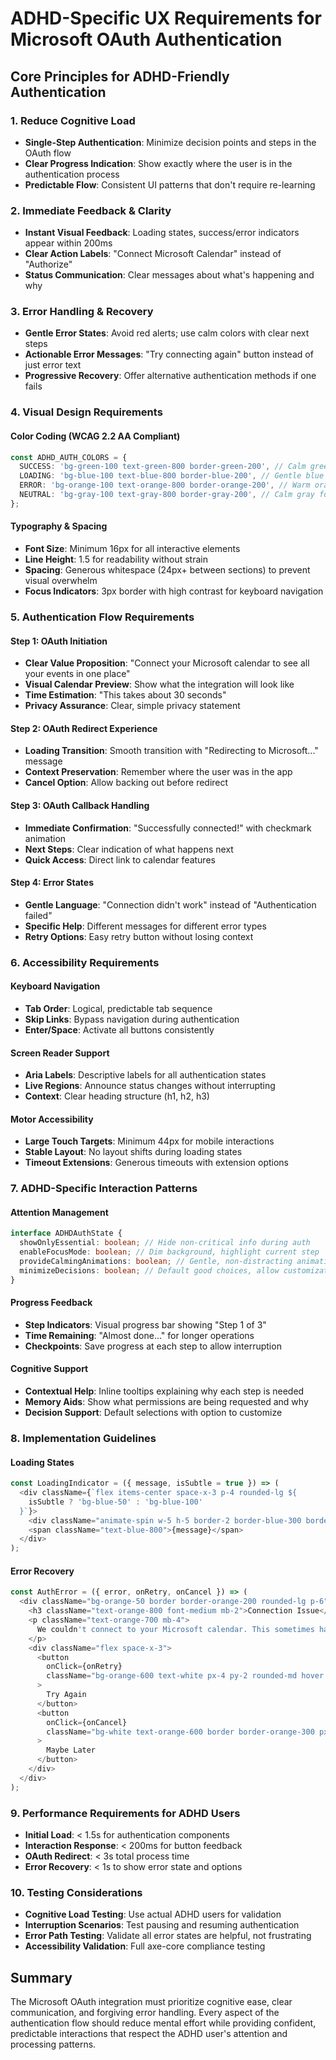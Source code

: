 # ADHD-Specific UX Requirements for Microsoft OAuth Authentication

## Core Principles for ADHD-Friendly Authentication

### 1. Reduce Cognitive Load

- **Single-Step Authentication**: Minimize decision points and steps in the OAuth flow
- **Clear Progress Indication**: Show exactly where the user is in the authentication process
- **Predictable Flow**: Consistent UI patterns that don't require re-learning

### 2. Immediate Feedback & Clarity

- **Instant Visual Feedback**: Loading states, success/error indicators appear within 200ms
- **Clear Action Labels**: "Connect Microsoft Calendar" instead of "Authorize"
- **Status Communication**: Clear messages about what's happening and why

### 3. Error Handling & Recovery

- **Gentle Error States**: Avoid red alerts; use calm colors with clear next steps
- **Actionable Error Messages**: "Try connecting again" button instead of just error text
- **Progressive Recovery**: Offer alternative authentication methods if one fails

### 4. Visual Design Requirements

#### Color Coding (WCAG 2.2 AA Compliant)

```typescript
const ADHD_AUTH_COLORS = {
  SUCCESS: 'bg-green-100 text-green-800 border-green-200', // Calm green for success
  LOADING: 'bg-blue-100 text-blue-800 border-blue-200', // Gentle blue for progress
  ERROR: 'bg-orange-100 text-orange-800 border-orange-200', // Warm orange, not alarming red
  NEUTRAL: 'bg-gray-100 text-gray-800 border-gray-200', // Calm gray for information
};
```

#### Typography & Spacing

- **Font Size**: Minimum 16px for all interactive elements
- **Line Height**: 1.5 for readability without strain
- **Spacing**: Generous whitespace (24px+ between sections) to prevent visual overwhelm
- **Focus Indicators**: 3px border with high contrast for keyboard navigation

### 5. Authentication Flow Requirements

#### Step 1: OAuth Initiation

- **Clear Value Proposition**: "Connect your Microsoft calendar to see all your events in one place"
- **Visual Calendar Preview**: Show what the integration will look like
- **Time Estimation**: "This takes about 30 seconds"
- **Privacy Assurance**: Clear, simple privacy statement

#### Step 2: OAuth Redirect Experience

- **Loading Transition**: Smooth transition with "Redirecting to Microsoft..." message
- **Context Preservation**: Remember where the user was in the app
- **Cancel Option**: Allow backing out before redirect

#### Step 3: OAuth Callback Handling

- **Immediate Confirmation**: "Successfully connected!" with checkmark animation
- **Next Steps**: Clear indication of what happens next
- **Quick Access**: Direct link to calendar features

#### Step 4: Error States

- **Gentle Language**: "Connection didn't work" instead of "Authentication failed"
- **Specific Help**: Different messages for different error types
- **Retry Options**: Easy retry button without losing context

### 6. Accessibility Requirements

#### Keyboard Navigation

- **Tab Order**: Logical, predictable tab sequence
- **Skip Links**: Bypass navigation during authentication
- **Enter/Space**: Activate all buttons consistently

#### Screen Reader Support

- **Aria Labels**: Descriptive labels for all authentication states
- **Live Regions**: Announce status changes without interrupting
- **Context**: Clear heading structure (h1, h2, h3)

#### Motor Accessibility

- **Large Touch Targets**: Minimum 44px for mobile interactions
- **Stable Layout**: No layout shifts during loading states
- **Timeout Extensions**: Generous timeouts with extension options

### 7. ADHD-Specific Interaction Patterns

#### Attention Management

```typescript
interface ADHDAuthState {
  showOnlyEssential: boolean; // Hide non-critical info during auth
  enableFocusMode: boolean; // Dim background, highlight current step
  provideCalmingAnimations: boolean; // Gentle, non-distracting animations
  minimizeDecisions: boolean; // Default good choices, allow customization later
}
```

#### Progress Feedback

- **Step Indicators**: Visual progress bar showing "Step 1 of 3"
- **Time Remaining**: "Almost done..." for longer operations
- **Checkpoints**: Save progress at each step to allow interruption

#### Cognitive Support

- **Contextual Help**: Inline tooltips explaining why each step is needed
- **Memory Aids**: Show what permissions are being requested and why
- **Decision Support**: Default selections with option to customize

### 8. Implementation Guidelines

#### Loading States

```typescript
const LoadingIndicator = ({ message, isSubtle = true }) => (
  <div className={`flex items-center space-x-3 p-4 rounded-lg ${
    isSubtle ? 'bg-blue-50' : 'bg-blue-100'
  }`}>
    <div className="animate-spin w-5 h-5 border-2 border-blue-300 border-t-blue-600 rounded-full" />
    <span className="text-blue-800">{message}</span>
  </div>
);
```

#### Error Recovery

```typescript
const AuthError = ({ error, onRetry, onCancel }) => (
  <div className="bg-orange-50 border border-orange-200 rounded-lg p-6">
    <h3 className="text-orange-800 font-medium mb-2">Connection Issue</h3>
    <p className="text-orange-700 mb-4">
      We couldn't connect to your Microsoft calendar. This sometimes happens.
    </p>
    <div className="flex space-x-3">
      <button
        onClick={onRetry}
        className="bg-orange-600 text-white px-4 py-2 rounded-md hover:bg-orange-700"
      >
        Try Again
      </button>
      <button
        onClick={onCancel}
        className="bg-white text-orange-600 border border-orange-300 px-4 py-2 rounded-md"
      >
        Maybe Later
      </button>
    </div>
  </div>
);
```

### 9. Performance Requirements for ADHD Users

- **Initial Load**: < 1.5s for authentication components
- **Interaction Response**: < 200ms for button feedback
- **OAuth Redirect**: < 3s total process time
- **Error Recovery**: < 1s to show error state and options

### 10. Testing Considerations

- **Cognitive Load Testing**: Use actual ADHD users for validation
- **Interruption Scenarios**: Test pausing and resuming authentication
- **Error Path Testing**: Validate all error states are helpful, not frustrating
- **Accessibility Validation**: Full axe-core compliance testing

## Summary

The Microsoft OAuth integration must prioritize cognitive ease, clear communication, and forgiving error handling. Every aspect of the authentication flow should reduce mental effort while providing confident, predictable interactions that respect the ADHD user's attention and processing patterns.
